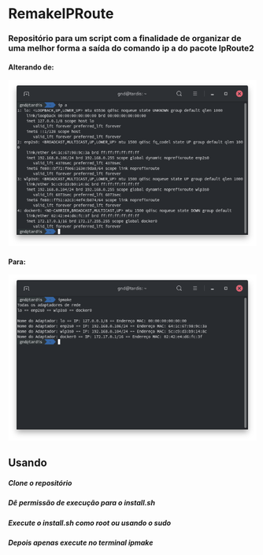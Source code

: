 # RemakeIPRoute

### Repositório para um script com a finalidade de organizar de uma melhor forma a saída do comando ip a do pacote IpRoute2

#### Alterando de:

![Alt text](https://github.com/nunesdelfino/RemakeIproute/blob/master/Antes.png?raw=true "Antes")

#### Para:

![Alt text](https://github.com/nunesdelfino/RemakeIproute/blob/master/Depois.png?raw=true "Antes")


## Usando

##### Clone o repositório
##### Dê permissão de execução para o install.sh
##### Execute o install.sh como root ou usando o sudo
##### Depois apenas execute no terminal ipmake
